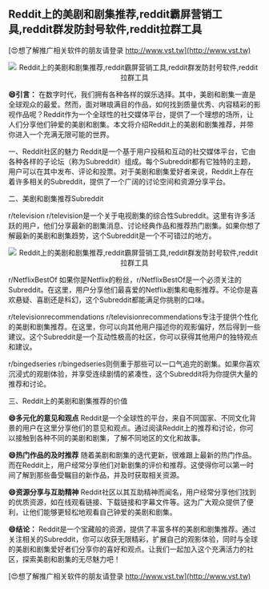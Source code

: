 ## **Reddit上的美剧和剧集推荐,reddit霸屏营销工具,reddit群发防封号软件,reddit拉群工具**

[😍想了解推广相关软件的朋友请登录 http://www.vst.tw](http://www.vst.tw)

 <center><img src="https://vst.tw/MP4/tuiguang/png/5.png" alt="Reddit上的美剧和剧集推荐,reddit霸屏营销工具,reddit群发防封号软件,reddit拉群工具"></center>

**😄引言：**
在数字时代，我们拥有各种各样的娱乐选择。其中，美剧和剧集一直是全球观众的最爱。然而，面对琳琅满目的作品，如何找到质量优秀、内容精彩的影视作品呢？Reddit作为一个全球性的社交媒体平台，提供了一个理想的场所，让人们分享他们钟爱的美剧和剧集。本文将介绍Reddit上的美剧和剧集推荐，并带你进入一个充满无限可能的世界。

一、Reddit社区的魅力
Reddit是一个基于用户投稿和互动的社交媒体平台，它由各种各样的子论坛（称为Subreddit）组成。每个Subreddit都有它独特的主题，用户可以在其中发布、评论和投票。对于美剧和剧集爱好者来说，Reddit上存在着许多相关的Subreddit，提供了一个广阔的讨论空间和资源分享平台。

二、美剧和剧集推荐Subreddit

r/television
r/television是一个关于电视剧集的综合性Subreddit。这里有许多活跃的用户，他们分享最新的剧集消息、讨论经典作品和推荐热门剧集。如果你想了解最新的美剧和剧集趋势，这个Subreddit是一个不可错过的地方。

 <center><img src="https://vst.tw/MP4/tuiguang/png/2.png" alt="Reddit上的美剧和剧集推荐,reddit霸屏营销工具,reddit群发防封号软件,reddit拉群工具"></center>

r/NetflixBestOf
如果你是Netflix的粉丝，r/NetflixBestOf是一个必须关注的Subreddit。在这里，用户分享他们最喜爱的Netflix剧集和电影推荐。不论你是喜欢悬疑、喜剧还是科幻，这个Subreddit都能满足你挑剔的口味。

r/televisionrecommendations
r/televisionrecommendations专注于提供个性化的美剧和剧集推荐。在这里，你可以向其他用户描述你的观影偏好，然后得到一些建议。这个Subreddit是一个互动性极高的社区，你可以获得其他用户的独特观点和建议。

r/bingedseries
r/bingedseries则侧重于那些可以一口气追完的剧集。如果你喜欢沉浸式的观剧体验，并享受连续剧情的紧凑性，这个Subreddit将为你提供大量的推荐和讨论。

三、Reddit上的美剧和剧集推荐的价值

**😄多元化的意见和观点**
Reddit是一个全球性的平台，来自不同国家、不同文化背景的用户在这里分享他们的意见和观点。通过阅读Reddit上的推荐和讨论，你可以接触到各种不同的美剧和剧集，了解不同地区的文化和故事。

**😄热门作品的及时推荐**
随着美剧和剧集的迭代更新，很难跟上最新的热门作品。而在Reddit上，用户经常分享他们对新剧集的评价和推荐。这使得你可以第一时间了解到那些备受瞩目的新作品，并及时获取相关资源。

**😄资源分享与互助精神**
Reddit社区以其互助精神而闻名，用户经常分享他们找到的优质资源，如在线观看链接、下载链接和字幕文件等。这为广大观众提供了便利，让他们能够更轻松地观看自己钟爱的美剧和剧集。

**😄结论：**
Reddit是一个宝藏般的资源，提供了丰富多样的美剧和剧集推荐。通过关注相关的Subreddit，你可以收获无限精彩，扩展自己的观影体验，同时与全球的美剧和剧集爱好者们分享你的喜好和观点。让我们一起加入这个充满活力的社区，探索美剧和剧集的无尽魅力吧！

[😍想了解推广相关软件的朋友请登录 http://www.vst.tw](http://www.vst.tw)




